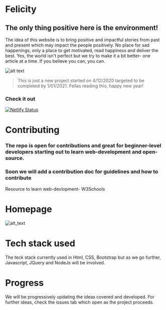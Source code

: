 
# Felicity
## The only thing positive here is the environment!
The idea of this website is to bring positive and impactful stories from past and present which may impact the people positively.
No place for sad happenings, only a place to get motivated, read happiness and deliver the best.
Yes, the world isn't perfect but we try to make it a bit better- one article at a time.
If you believe you can, you can.

![alt text](https://github.com/joeyouss/Felicity/blob/main/Felicity_master/images/Felicity.png "Felicity")
> This is just a new project started on 4/12/2020 targeted to be completed by 1/01/2021. Fellas reading this, happy new year!

### Check it out 
[![Netlify Status](https://api.netlify.com/api/v1/badges/63cfc3a7-6214-4f50-8548-6c5a56888fa8/deploy-status)](https://app.netlify.com/sites/felicity/deploys)

# Contributing

### The repo is open for contributions and great for beginner-level developers starting out to learn web-development and open-source.
### Soon we will add a contribution doc for guidelines and how to contribute

Resource to learn web-devlopment- W3Schools

# Homepage
![alt_text](https://github.com/joeyouss/Felicity/blob/main/Felicity_master/images/homepage.png "Felicity Homepage")
# Tech stack used
The teck stack currently used in Html, CSS, Bootstrap but as we go further, Javascript, JQuery and NodeJs will be involved.

# Progress
We will be progressively updating the ideas covered and developed. For further ideas, check the issues tab which open as the project proceeds.


